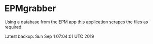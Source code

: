 # EPMgrabber
Using a database from the EPM app this application scrapes the files as required


Latest backup: Sun Sep 1 07:04:01 UTC 2019
